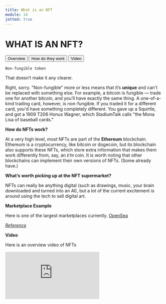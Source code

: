 ```yaml
---
title: What is an NFT
module: 14
jotted: true
---
```


# WHAT IS AN NFT?

<div class="tab">
  <button class="tablinks active" onclick="openTab(event, 'Overview')">Overview</button>
  <button class="tablinks" onclick="openTab(event, 'how')">How do they work</button>
  <button class="tablinks" onclick="openTab(event, 'video')">Video</button>
  
  
</div>

<div id="Overview" class="tabcontent" style="display:block">
<div class="tabhtml" markdown="1">

`Non-fungible token`

That doesn’t make it any clearer.

Right, sorry. "Non-fungible" more or less means that it’s **unique** and can't be replaced with something else. For example, a bitcoin is fungible — trade one for another bitcoin, and you’ll have exactly the same thing. A one-of-a-kind trading card, however, is non-fungible. If you traded it for a different card, you'd have something completely different. You gave up a Squirtle, and got a 1909 T206 Honus Wagner, which StadiumTalk calls "the Mona Lisa of baseball cards."

</div>
</div>
<div id="how" class="tabcontent">
<div class="tabhtml" markdown="1">

**How do NFTs work?**

At a very high level, most NFTs are part of the **Ethereum** blockchain. Ethereum is a cryptocurrency, like bitcoin or dogecoin, but its blockchain also supports these NFTs, which store extra information that makes them work differently from, say, an `ETH` coin. It is worth noting that other blockchains can implement their own versions of NFTs. (Some already have.)

**What’s worth picking up at the NFT supermarket?**

NFTs can really be anything digital (such as drawings, music, your brain downloaded and turned into an AI), but a lot of the current excitement is around using the tech to sell digital art.

**Marketplace Example**

Here is one of the largest marketplaces currently.  <a href="https://opensea.io/" target="_new">OpenSea</a>

<a href="https://www.theverge.com/22310188/nft-explainer-what-is-blockchain-crypto-art-faq" target="_new"><em>Reference</em></a>

</div>
</div>

<div id="video" class="tabcontent">
<div class="tabhtml" markdown="1">

**Video**

Here is an overview video of NFTs

<div class="embed-responsive embed-responsive-16by9"><iframe class="embed-responsive-item" src="https://www.youtube.com/embed/Xdkkux6OxfM" frameborder="0" allowfullscreen></iframe></div>

</div>
</div>
